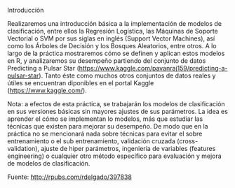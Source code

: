 Introducción

Realizaremos una introducción básica a la implementación de modelos de clasificación, entre ellos la Regresión Logística, las Máquinas de Soporte Vectorial o SVM por sus siglas en inglés (Support Vector Machines), así como los Árboles de Decisión y los Bosques Aleatorios, entre otros. A lo largo de la práctica mostraremos cómo se definen y aplican estos modelos en R, y analizaremos su desempeño partiendo del conjunto de datos Predicting a Pulsar Star (https://www.kaggle.com/pavanraj159/predicting-a-pulsar-star). Tanto éste como muchos otros conjuntos de datos reales y útiles se encuentran diponibles en el portal Kaggle (https://www.kaggle.com/).

Nota: a efectos de esta práctica, se trabajarán los modelos de clasificación en sus versiones básicas sin mayores ajustes de sus parámetros. La idea es aprender el cómo se implementan lo modelos, más que estudiar las técnicas que existen para mejorar su desempeño. De modo que en la práctica no se mencionará nada sobre técnicas para evitar el sobre entrenamiento o el sub entrenamiento, validación cruzada (cross-validation), ajuste de hiper parámetros, ingeniería de variables (features engineering) o cualquier otro método específico para evaluación y mejora de modelos de clasificación. 

Fuente: http://rpubs.com/rdelgado/397838
